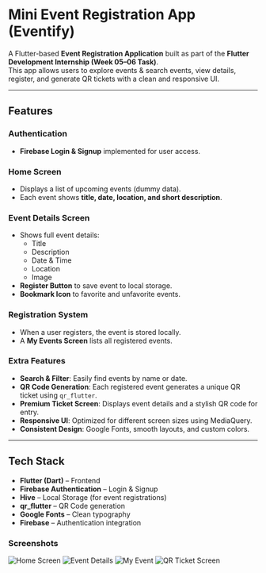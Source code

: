 # Mini Event Registration App (Eventify)  

A Flutter-based **Event Registration Application** built as part of the **Flutter Development Internship (Week 05–06 Task)**.  
This app allows users to explore events & search events, view details, register, and generate QR tickets with a clean and responsive UI.  

---

## Features  

### Authentication  
- **Firebase Login & Signup** implemented for user access.  

### Home Screen  
- Displays a list of upcoming events (dummy data).  
- Each event shows **title, date, location, and short description**.  

### Event Details Screen  
- Shows full event details:  
  - Title  
  - Description  
  - Date & Time  
  - Location  
  - Image  
- **Register Button** to save event to local storage.  
- **Bookmark Icon** to favorite and unfavorite events. 

### Registration System  
- When a user registers, the event is stored locally.  
- A **My Events Screen** lists all registered events.  

### Extra Features  
- **Search & Filter**: Easily find events by name or date.
- **QR Code Generation**: Each registered event generates a unique QR ticket using `qr_flutter`.  
- **Premium Ticket Screen**: Displays event details and a stylish QR code for entry.  
- **Responsive UI**: Optimized for different screen sizes using MediaQuery.  
- **Consistent Design**: Google Fonts, smooth layouts, and custom colors.  

---

## Tech Stack  

- **Flutter (Dart)** – Frontend  
- **Firebase Authentication** – Login & Signup 
- **Hive** – Local Storage (for event registrations)  
- **qr_flutter** – QR Code generation  
- **Google Fonts** – Clean typography  
- **Firebase** – Authentication integration  

### Screenshots

![Home Screen](assets/home.png)
![Event Details](assets/event_detail.png)
![My Event](assets/my_event.png)
![QR Ticket Screen](assets/qr_ticket.png)

